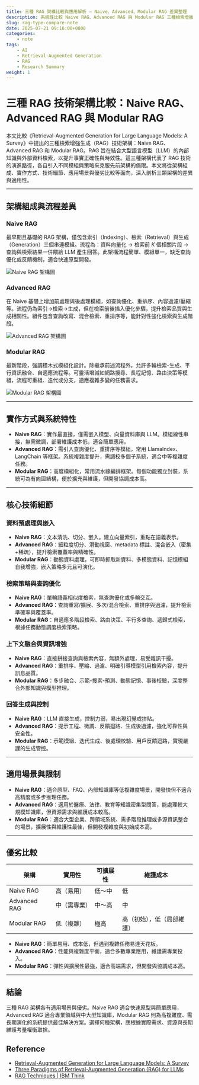 ```yaml
---
title: 三種 RAG 架構比較與應用解析 — Naive、Advanced、Modular RAG 差異整理
description: 系統性比較 Naive RAG、Advanced RAG 與 Modular RAG 三種檢索增強生成（RAG）架構，解析其組成、技術細節、應用場景與優劣，協助選擇最適合的 RAG 解決方案。
slug: rag-type-compare-note
date: 2025-07-21 09:16:00+0800
categories:
    - note
tags:
    - AI
    - Retrieval-Augmented Generation
    - RAG
    - Research Summary
weight: 1
---
```


# 三種 RAG 技術架構比較：Naive RAG、Advanced RAG 與 Modular RAG

本文比較《Retrieval-Augmented Generation for Large Language Models: A Survey》中提出的三種檢索增強生成（RAG）技術架構：Naive RAG、Advanced RAG 和 Modular RAG。RAG 旨在結合大型語言模型（LLM）的內部知識與外部資料檢索，以提升事實正確性與時效性。這三種架構代表了 RAG 技術的演進路徑，各自引入不同模組與策略來克服先前架構的侷限。本文將從架構組成、實作方式、技術細節、應用場景與優劣比較等面向，深入剖析三類架構的差異與適用性。

---

## 架構組成與流程差異

### Naive RAG

最早期且基礎的 RAG 架構，僅包含索引（Indexing）、檢索（Retrieval）與生成（Generation）三個串連模組。流程為：資料向量化 → 檢索前 $K$ 個相關片段 → 查詢與檢索結果一併餵給 LLM 產生回答。此架構流程簡單、模組單一，缺乏查詢優化或反饋機制，適合快速原型開發。

![Naive RAG 架構圖](https://www.ibm.com/content/dam/connectedassets-adobe-cms/worldwide-content/creative-assets/s-migr/ul/g/e0/d6/naive-rag.png)


### Advanced RAG

在 Naive 基礎上增加前處理與後處理模組，如查詢優化、重排序、內容過濾/壓縮等。流程仍為索引→檢索→生成，但在檢索前後插入優化步驟，提升檢索品質與生成相關性。組件包含查詢改寫、混合檢索、重排序等，能針對性強化檢索與生成階段。

![Advanced RAG 架構圖](https://www.ibm.com/content/dam/connectedassets-adobe-cms/worldwide-content/creative-assets/s-migr/ul/g/8f/cb/advances-rag.png)
### Modular RAG

最新階段，強調積木式模組化設計。除繼承前述流程外，允許多輪檢索-生成、平行資訊融合、自適應流程等。可靈活增減如網路搜尋、長程記憶、路由決策等模組，流程可重組、迭代或分支，適應複雜多變的任務需求。

![Modular RAG 架構圖](https://www.ibm.com/content/dam/connectedassets-adobe-cms/worldwide-content/creative-assets/s-migr/ul/g/a7/e6/modular-rag.component.crop-16by9-m.ts=1740501066286.png/content/adobe-cms/us/en/think/topics/rag-techniques/jcr:content/root/table_of_contents/body-article-8/image_1228195012)

---

## 實作方式與系統特性

- **Naive RAG**：實作最直接，僅需嵌入模型、向量資料庫與 LLM。模組線性串接，無需微調，部署維護成本低，適合簡單應用。
- **Advanced RAG**：需引入查詢優化、重排序等模組，常用 LlamaIndex、LangChain 等框架。系統複雜度提升，需調校多個子系統，適合中等複雜度任務。
- **Modular RAG**：高度模組化，常用流水線編排框架。每個功能獨立封裝，系統可為有向圖結構，便於擴充與維護，但開發協調成本高。

---

## 核心技術細節

### 資料預處理與嵌入

- **Naive RAG**：文本清洗、切分、嵌入，建立向量索引，重點在語義表示。
- **Advanced RAG**：細粒度切分、滑動視窗、metadata 標註、混合嵌入（密集+稀疏），提升檢索覆蓋率與精確性。
- **Modular RAG**：動態資料處理，可即時抓取新資料、多模態資料、記憶模組自我增強，嵌入策略多元且可演化。

### 檢索策略與查詢優化

- **Naive RAG**：單輪語義相似度檢索，無查詢優化或多輪交互。
- **Advanced RAG**：查詢重寫/擴展、多次/混合檢索、重排序與過濾，提升檢索準確率與覆蓋率。
- **Modular RAG**：自適應多階段檢索、路由決策、平行多查詢、遞歸式檢索，根據任務動態調度檢索策略。

### 上下文融合與資訊增強

- **Naive RAG**：直接拼接查詢與檢索內容，無額外處理，易受雜訊干擾。
- **Advanced RAG**：重排序、壓縮、過濾、明確引導模型引用檢索內容，提升訊息品質。
- **Modular RAG**：多步融合、示範-搜索-預測、動態記憶、事後校驗，深度整合外部知識與模型推理。

### 回答生成與控制

- **Naive RAG**：LLM 直接生成，控制力弱，易出現幻覺或拼貼。
- **Advanced RAG**：提示工程、微調、反饋迴路、生成後過濾，強化可靠性與安全性。
- **Modular RAG**：示範模組、迭代生成、後處理校驗、用戶反饋迴路，實現嚴謹的生成管控。

---

## 適用場景與限制

- **Naive RAG**：適合原型、FAQ、內部知識庫等低複雜度場景，開發快但不適合高精度或多步推理任務。
- **Advanced RAG**：適用於醫療、法律、教育等知識密集型問答，能處理較大規模知識庫，但資源需求與維護成本較高。
- **Modular RAG**：適合大型企業、跨領域系統、需多階段推理或多源資訊整合的場景，擴展性與維護性最佳，但開發複雜度與初始成本高。

---

## 優劣比較

| 架構         | 實用性         | 可擴展性       | 維護成本     |
| ------------ | -------------- | -------------- | ------------ |
| Naive RAG    | 高（易用）     | 低～中         | 低           |
| Advanced RAG | 中（需專業）   | 中～高         | 中           |
| Modular RAG  | 低（複雜）     | 極高           | 高（初始），低（局部維護） |

- **Naive RAG**：簡單易用、成本低，但遇到複雜任務易達天花板。
- **Advanced RAG**：性能與複雜度平衡，適合多數專業應用，維護需專業投入。
- **Modular RAG**：彈性與擴展性最強，適合高端需求，但開發與協調成本高。

---

## 結論

三種 RAG 架構各有適用場景與優劣。Naive RAG 適合快速原型與簡單應用，Advanced RAG 適合專業領域與中大型知識庫，Modular RAG 則為高複雜度、需長期演化的系統提供最佳解決方案。選擇何種架構，應根據實際需求、資源與長期維護考量權衡取捨。

## Reference

- [Retrieval-Augmented Generation for Large Language Models: A Survey](https://arxiv.org/abs/2312.10997)
- [Three Paradigms of Retrieval-Augmented Generation (RAG) for LLMs](https://www.thecloudgirl.dev/blog/three-paradigms-of-retrieval-augmented-generation-rag-for-llms#:~:text=,on%20embeddings%20from%20language%20models)
- [RAG Techniques | IBM Think](https://www.ibm.com/think/topics/rag-techniques#:~:)